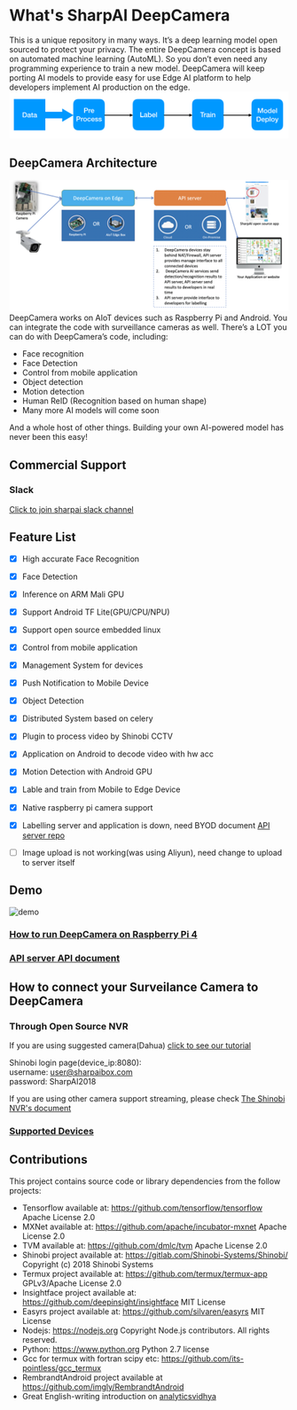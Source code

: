 # What's SharpAI DeepCamera
This is a unique repository in many ways. It’s a deep learning model open sourced to protect your privacy. The entire DeepCamera concept is based on automated machine learning (AutoML). So you don’t even need any programming experience to train a new model. DeepCamera will keep porting AI models to provide easy for use Edge AI platform to help developers implement AI production on the edge.  
![image](screenshots/lifecycle_mac.png)

## DeepCamera Architecture
![architecture](screenshots/DeepCamera_infrastructure.png)
DeepCamera works on AIoT devices such as Raspberry Pi and Android.
You can integrate the code with surveillance cameras as well. There’s a LOT you can do with DeepCamera’s code, including:

- Face recognition
- Face Detection
- Control from mobile application
- Object detection
- Motion detection
- Human ReID (Recognition based on human shape)
- Many more AI models will come soon

And a whole host of other things. Building your own AI-powered model has never been this easy!

## Commercial Support
### Slack
[Click to join sharpai slack channel](https://sharpai-invite-automation.herokuapp.com/)

## Feature List
- [x] High accurate Face Recognition
- [x] Face Detection
- [x] Inference on ARM Mali GPU
- [x] Support Android TF Lite(GPU/CPU/NPU)
- [x] Support open source embedded linux
- [x] Control from mobile application
- [x] Management System for devices
- [x] Push Notification to Mobile Device
- [x] Object Detection
- [x] Distributed System based on celery
- [x] Plugin to process video by Shinobi CCTV
- [x] Application on Android to decode video with hw acc
- [x] Motion Detection with Android GPU
- [x] Lable and train from Mobile to Edge Device
- [x] Native raspberry pi camera support
- [x] Labelling server and application is down, need BYOD document [API server repo](https://github.com/SharpAI/ApiServer)
- [ ] Image upload is not working(was using Aliyun), need change to upload to server itself


## Demo
![demo](https://github.com/SharpAI/DeepCamera/raw/master/screenshots/demo.gif)

### [How to run DeepCamera on Raspberry Pi 4](docs/RUN_ON_PI_V2.md)
### [API server API document](https://github.com/SharpAI/ApiServer#app-server-api)

## How to connect your Surveilance Camera to DeepCamera
### Through Open Source NVR
If you are using suggested camera(Dahua) [click to see our tutorial](https://github.com/SharpAI/DeepCamera/blob/master/docs/shinobi.md)   

Shinobi login page(device_ip:8080):   
username: user@sharpaibox.com  
password: SharpAI2018 

If you are using other camera support streaming, please check [The Shinobi NVR's document](https://shinobi.video) 

### [Supported Devices](docs/Supported_Devices.md)

## Contributions
This project contains source code or library dependencies from the follow projects:
* Tensorflow available at: https://github.com/tensorflow/tensorflow Apache License 2.0
* MXNet available at: https://github.com/apache/incubator-mxnet Apache License 2.0
* TVM available at: https://github.com/dmlc/tvm Apache License 2.0
* Shinobi project available at: https://gitlab.com/Shinobi-Systems/Shinobi/ Copyright (c) 2018 Shinobi Systems
* Termux project available at: https://github.com/termux/termux-app GPLv3/Apache License 2.0
* Insightface project available at: https://github.com/deepinsight/insightface MIT License
* Easyrs project available at: https://github.com/silvaren/easyrs MIT License
* Nodejs: https://nodejs.org Copyright Node.js contributors. All rights reserved.
* Python: https://www.python.org Python 2.7 license
* Gcc for termux with fortran scipy etc: https://github.com/its-pointless/gcc_termux
* RembrandtAndroid project available at https://github.com/imgly/RembrandtAndroid
* Great English-writing introduction on [analyticsvidhya](https://www.analyticsvidhya.com/blog/2019/04/top-5-machine-learning-github-reddit/)
